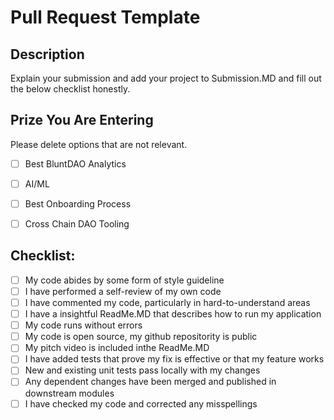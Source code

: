 # Pull Request Template

## Description
Explain your submission and add your project to Submission.MD  and fill out the below checklist honestly.
## Prize You Are Entering

Please delete options that are not relevant.

- [ ] Best BluntDAO Analytics
- [ ] AI/ML
- [ ] Best Onboarding Process
- [ ] Cross Chain DAO Tooling


## Checklist:

- [ ] My code abides by some form of style guideline
- [ ] I have performed a self-review of my own code
- [ ] I have commented my code, particularly in hard-to-understand areas
- [ ] I have a insightful ReadMe.MD that describes how to run my application
- [ ] My code runs without errors
- [ ] My code is open source, my github repositority is public
- [ ] My pitch video is included inthe ReadMe.MD
- [ ] I have added tests that prove my fix is effective or that my feature works
- [ ] New and existing unit tests pass locally with my changes
- [ ] Any dependent changes have been merged and published in downstream modules
- [ ] I have checked my code and corrected any misspellings
